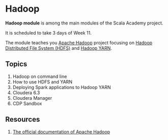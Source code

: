 # Hadoop

**Hadoop module** is among the main modules of the Scala Academy project.

It is scheduled to take 3 days of Week 11.

The module teaches you [Apache Hadoop](https://hadoop.apache.org/) project focusing on [Hadoop Distributed File System (HDFS)](https://hadoop.apache.org/docs/current/hadoop-project-dist/hadoop-hdfs/HdfsDesign.html) and [Hadoop YARN](https://hadoop.apache.org/docs/current/hadoop-yarn/hadoop-yarn-site/YARN.html).

## Topics

1. Hadoop on command line
1. How to use HDFS and YARN
1. Deploying Spark applications to Hadoop YARN
1. Cloudera 6.3
1. Cloudera Manager
1. CDP Sandbox

## Resources

1. [The official documentation of Apache Hadoop](https://hadoop.apache.org/docs/stable/index.html)
